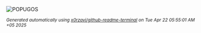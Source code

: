 <div align="justify">
<picture>
    <source media="(prefers-color-scheme: dark)" srcset="https://i.ibb.co/TBwkMJLQ/output-gif.gif">
    <source media="(prefers-color-scheme: light)" srcset="https://i.ibb.co/TBwkMJLQ/output-gif.gif">
    <img alt="POPUGOS" src="https://i.ibb.co/TBwkMJLQ/output-gif.gif">
</picture>

<sub><i>Generated automatically using [x0rzavi/github-readme-terminal](https://github.com/x0rzavi/github-readme-terminal) on Tue Apr 22 05:55:01 AM +05 2025</i></sub>
</div>